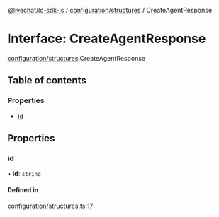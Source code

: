 [@livechat/lc-sdk-js](../README.md) / [configuration/structures](../modules/configuration_structures.md) / CreateAgentResponse

# Interface: CreateAgentResponse

[configuration/structures](../modules/configuration_structures.md).CreateAgentResponse

## Table of contents

### Properties

- [id](configuration_structures.CreateAgentResponse.md#id)

## Properties

### id

• **id**: `string`

#### Defined in

[configuration/structures.ts:17](https://github.com/livechat/lc-sdk-js/blob/4da1eb6/src/configuration/structures.ts#L17)
